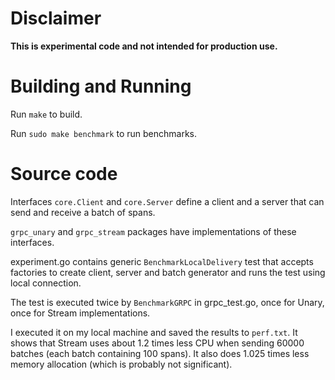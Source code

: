 # Disclaimer

**This is experimental code and not intended for production use.**

# Building and Running

Run `make` to build.

Run `sudo make benchmark` to run benchmarks.

# Source code

Interfaces `core.Client` and `core.Server` define a client and a server that can send and receive a batch of spans.

`grpc_unary` and `grpc_stream` packages have implementations of these interfaces.

experiment.go contains generic `BenchmarkLocalDelivery` test that accepts factories to create client, server and batch generator and runs the test using local connection.

The test is executed twice by `BenchmarkGRPC` in grpc_test.go, once for Unary, once for Stream implementations.  

I executed it on my local machine and saved the results to `perf.txt`. It shows that Stream uses about 1.2 times less CPU when sending 60000 batches (each batch containing 100 spans). It also does 1.025 times less memory allocation (which is probably not significant).
 